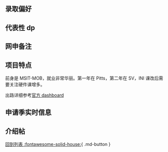 ## 录取偏好

## 代表性 dp

## 网申备注

## 项目特点

前身是 MSIT-MOB，就业非常华丽。第一年在 Pitts，第二年在 SV，INI 课改后需要关注硬件课增多。

出路详细参考[官方 dashboard](https://www.cmu.edu/career/outcomes/post-grad-dashboard.html)

## 申请季实时信息

## 介绍帖

[回到列表 :fontawesome-solid-house:](选校梯度.md){ .md-button }
